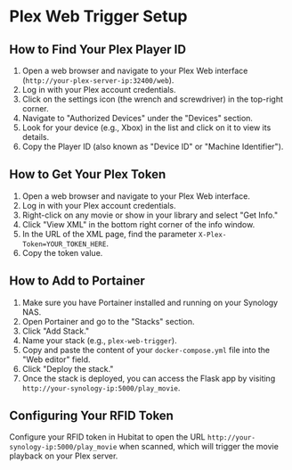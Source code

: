 # Plex Web Trigger Setup

## How to Find Your Plex Player ID

1. Open a web browser and navigate to your Plex Web interface (`http://your-plex-server-ip:32400/web`).
2. Log in with your Plex account credentials.
3. Click on the settings icon (the wrench and screwdriver) in the top-right corner.
4. Navigate to "Authorized Devices" under the "Devices" section.
5. Look for your device (e.g., Xbox) in the list and click on it to view its details.
6. Copy the Player ID (also known as "Device ID" or "Machine Identifier").

## How to Get Your Plex Token

1. Open a web browser and navigate to your Plex Web interface.
2. Log in with your Plex account credentials.
3. Right-click on any movie or show in your library and select "Get Info."
4. Click "View XML" in the bottom right corner of the info window.
5. In the URL of the XML page, find the parameter `X-Plex-Token=YOUR_TOKEN_HERE`.
6. Copy the token value.

## How to Add to Portainer

1. Make sure you have Portainer installed and running on your Synology NAS.
2. Open Portainer and go to the "Stacks" section.
3. Click "Add Stack."
4. Name your stack (e.g., `plex-web-trigger`).
5. Copy and paste the content of your `docker-compose.yml` file into the "Web editor" field.
6. Click "Deploy the stack."
7. Once the stack is deployed, you can access the Flask app by visiting `http://your-synology-ip:5000/play_movie`.

## Configuring Your RFID Token

Configure your RFID token in Hubitat to open the URL `http://your-synology-ip:5000/play_movie` when scanned, which will trigger the movie playback on your Plex server.